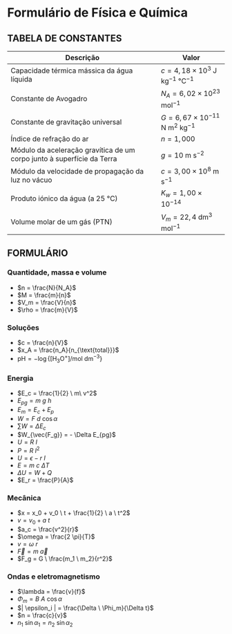 # Formulário de Física e Química

## TABELA DE CONSTANTES

| Descrição | Valor |
| --- | --- |
| Capacidade térmica mássica da água líquida | $c = 4,18 \times 10^3 \text{ J kg}^{-1} \text{ °C}^{-1}$ |
| Constante de Avogadro | $N_A = 6,02 \times 10^{23} \text{ mol}^{-1}$ |
| Constante de gravitação universal | $G = 6,67 \times 10^{-11} \text{ N m}^{2} \text{ kg}^{-1}$ |
| Índice de refração do ar | $n = 1,000$ |
| Módulo da aceleração gravítica de um corpo junto à superfície da Terra | $g = 10 \text{ m s}^{-2}$ |
| Módulo da velocidade de propagação da luz no vácuo | $c = 3,00 \times 10^8 \text{ m s}^{-1}$ |
| Produto iónico da água (a 25 °C) | $K_w = 1,00 \times 10^{-14}$ |
| Volume molar de um gás (PTN) | $V_m = 22,4 \text{ dm}^{3} \text{ mol}^{-1}$ |

## FORMULÁRIO

### Quantidade, massa e volume

* $n = \frac{N}{N_A}$
* $M = \frac{m}{n}$
* $V_m = \frac{V}{n}$
* $\rho = \frac{m}{V}$

### Soluções

* $c = \frac{n}{V}$
* $x_A = \frac{n_A}{n_{\text{total}}}$
* $\text{pH} = - \log \{[\text{H}_3 \text{O}^+]/\text{mol dm}^{-3}\}$

### Energia

* $E_c = \frac{1}{2} \ m\ v^2$
* $E_{pg} = m \ g \ h$
* $E_m = E_c + E_p$
* $W = F \ d \ \cos \alpha$
* $\sum W = \Delta E_c$
* $W_{\vec{F_g}} = - \Delta E_{pg}$
* $U = R \ I$
* $P = R \ I^2$
* $U = \epsilon - r \ I$
* $E = m \ c \ \Delta T$
* $\Delta U = W + Q$
* $E_r = \frac{P}{A}$

### Mecânica

* $x = x_0 + v_0 \ t + \frac{1}{2} \ a \ t^2$
* $v = v_0 + a \ t$
* $a_c = \frac{v^2}{r}$
* $\omega = \frac{2 \pi}{T}$
* $v = \omega \ r$
* $\vec{F} = m \ \vec{a}$
* $F_g = G \ \frac{m_1 \ m_2}{r^2}$

### Ondas e eletromagnetismo

* $\lambda = \frac{v}{f}$
* $\Phi_m = B \ A \ \cos \alpha$
* $| \epsilon_i | = \frac{\Delta \ \Phi_m}{\Delta t}$
* $n = \frac{c}{v}$
* $n_1 \ \sin \alpha_1 = n_2 \ \sin \alpha_2$